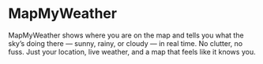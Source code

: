 # MapMyWeather
MapMyWeather shows where you are on the map and tells you what the sky’s doing there — sunny, rainy, or cloudy — in real time. No clutter, no fuss. Just your location, live weather, and a map that feels like it knows you.

